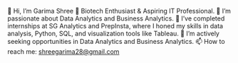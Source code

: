 👋 Hi, I’m Garima Shree
🔭 Biotech Enthusiast & Aspiring IT Professional.
👀 I’m passionate about Data Analytics and Business Analytics.
🌱 I’ve completed internships at SG Analytics and PrepInsta, where I honed my skills in data analysis, Python, SQL, and visualization tools like Tableau.
💞️ I’m actively seeking opportunities in Data Analytics and Business Analytics.
📫 How to reach me: shreegarima28@gmail.com



<!---
Garimashree1/Garimashree1 is a ✨ special ✨ repository because its `README.md` (this file) appears on your GitHub profile.
You can click the Preview link to take a look at your changes.
--->
